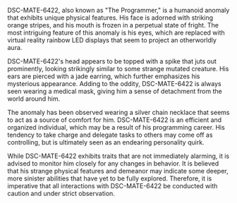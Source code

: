 DSC-MATE-6422, also known as "The Programmer," is a humanoid anomaly that exhibits unique physical features. His face is adorned with striking orange stripes, and his mouth is frozen in a perpetual state of fright. The most intriguing feature of this anomaly is his eyes, which are replaced with virtual reality rainbow LED displays that seem to project an otherworldly aura. 

DSC-MATE-6422's head appears to be topped with a spike that juts out prominently, looking strikingly similar to some strange mutated creature. His ears are pierced with a jade earring, which further emphasizes his mysterious appearance. Adding to the oddity, DSC-MATE-6422 is always seen wearing a medical mask, giving him a sense of detachment from the world around him.

The anomaly has been observed wearing a silver chain necklace that seems to act as a source of comfort for him. DSC-MATE-6422 is an efficient and organized individual, which may be a result of his programming career. His tendency to take charge and delegate tasks to others may come off as controlling, but is ultimately seen as an endearing personality quirk.

While DSC-MATE-6422 exhibits traits that are not immediately alarming, it is advised to monitor him closely for any changes in behavior. It is believed that his strange physical features and demeanor may indicate some deeper, more sinister abilities that have yet to be fully explored. Therefore, it is imperative that all interactions with DSC-MATE-6422 be conducted with caution and under strict observation.